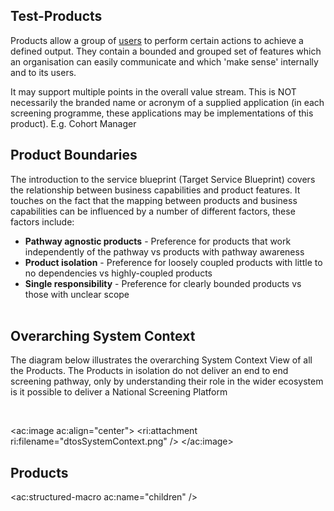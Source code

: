 <!-- markdownlint-disable MD041 -->
<h2>Test-Products</h2>

<p>Products allow a group of <a href="https://nhsd-confluence.digital.nhs.uk/display/DTS/Users+and+Personas">users</a> to perform certain actions to achieve a defined output. They contain a bounded and grouped set of features which an organisation can easily communicate and which 'make sense' internally and to its users.

It may support multiple points in the overall value stream. This is NOT necessarily the branded name or acronym of a supplied application (in each screening programme, these applications may be implementations of this product). E.g. Cohort Manager</p>

<h2>Product Boundaries</h2>

The introduction to the service blueprint (Target Service Blueprint) covers the relationship between business capabilities and product features. It touches on the fact that the mapping between products and business capabilities can be influenced by a number of different factors, these factors include:

<ul>
    <li><b>Pathway agnostic products</b> - Preference for products that work independently of the pathway vs products with pathway awareness​</li>
    <li><b>Product isolation</b> - Preference for loosely coupled products with little to no dependencies vs highly-coupled products​</li>
    <li><b>Single responsibility</b> - Preference for clearly bounded products vs those with unclear scope​</li>
​</ul>

<h2>Overarching System Context</h2>

The diagram below illustrates the overarching System Context View of all the Products. The Products in isolation do not deliver an end to end screening pathway, only by understanding their role in the wider ecosystem is it possible to deliver a National Screening Platform

<br/>

<ac:image ac:align="center">
  <ri:attachment ri:filename="dtosSystemContext.png" />
</ac:image>

<h2>Products</h2>

<ac:structured-macro ac:name="children" />
